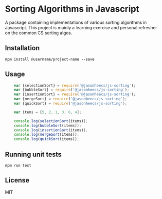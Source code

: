# Sorting Algorithms in Javascript
A package containing implementations of various sorting algorithms in Javascript. This project is mainly a learning exercise and personal refresher on the common CS sorting algos.

## Installation
`npm install @username/project-name --save`

## Usage
```js
    var {selectionSort} = require('@jasonheecs/js-sorting');
    var {bubbleSort} = require('@jasonheecs/js-sorting');
    var {insertionSort} = require('@jasonheecs/js-sorting');
    var {mergeSort} = require('@jasonheecs/js-sorting');
    var {quickSort} = require('@jasonheecs/js-sorting');

    var items = [5, 2, 1, 3, 6, 4];

    console.log(selectionSort(items));
    console.log(bubbleSort(items));
    console.log(insertionSort(items));
    console.log(mergeSort(items));
    console.log(quickSort(items));
```

## Running unit tests
`npm run test`

## License
MIT